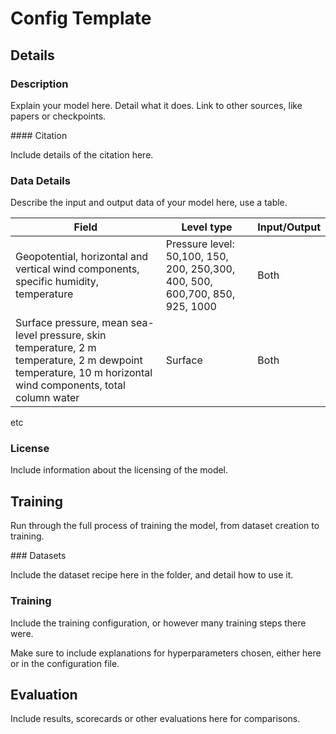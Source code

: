# Config Template

## Details

### Description

Explain your model here. Detail what it does. Link to other sources, like papers or checkpoints.

#### Citation

Include details of the citation here.

### Data Details

Describe the input and output data of your model here, use a table.

| Field                                                                                                                                                       | Level type                                                                   | Input/Output |
|-------------------------------------------------------------------------------------------------------------------------------------------------------------|------------------------------------------------------------------------------|--------------|
| Geopotential, horizontal and vertical wind components, specific humidity, temperature                                                                       | Pressure level: 50,100, 150, 200, 250,300, 400, 500, 600,700, 850, 925, 1000 | Both         |
| Surface pressure, mean sea-level pressure, skin temperature, 2 m temperature, 2 m dewpoint temperature, 10 m horizontal wind components, total column water | Surface                                                                      | Both         |

etc

### License

Include information about the licensing of the model.

## Training

Run through the full process of training the model, from dataset creation to training.

### Datasets

Include the dataset recipe here in the folder, and detail how to use it.

### Training

Include the training configuration, or however many training steps there were.

Make sure to include explanations for hyperparameters chosen, either here or in the configuration file.

## Evaluation

Include results, scorecards or other evaluations here for comparisons.
